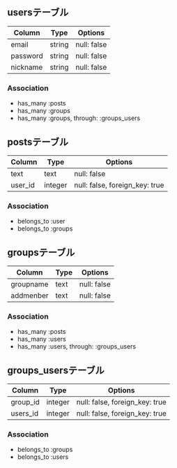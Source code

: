 ## usersテーブル
|Column|Type|Options|
|------|----|-------|
|email|string|null: false|
|password|string|null: false|
|nickname|string|null: false|
### Association
- has_many :posts
- has_many :groups
- has_many :groups,  through:  :groups_users

## postsテーブル
|Column|Type|Options|
|------|----|-------|
|text|text|null: false|
|user_id|integer|null: false, foreign_key: true|
### Association
- belongs_to :user
- belongs_to :groups

## groupsテーブル
|Column|Type|Options|
|------|----|-------|
|groupname|text|null: false|
|addmenber|text|null: false|
### Association
- has_many :posts
- has_many :users
- has_many  :users,  through:  :groups_users

## groups_usersテーブル
|Column|Type|Options|
|------|----|-------|
|group_id|integer|null: false, foreign_key: true|
|users_id|integer|null: false, foreign_key: true|
### Association
- belongs_to :groups
- belongs_to :users